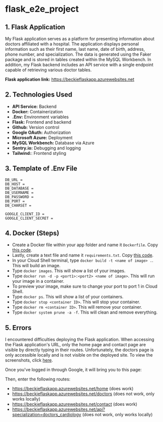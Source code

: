 # flask_e2e_project

## 1. Flask Application
My Flask application serves as a platform for presenting information about doctors affiliated with a hospital. The application displays personal information such as their first name, last name, date of birth, address, phone number, and specialization. The data is generated using the Faker package and is stored in tables created within the MySQL Workbench. In addition, my Flask backend includes an API service with a single endpoint capable of retrieving various doctor tables.

**Flask application link:** https://beckieflaskapp.azurewebsites.net

## 2. Technologies Used
- **API Service:** Backend
- **Docker:** Containerization
- **.Env:** Environment variables
- **Flask:** Frontend and backend
- **Github:** Version control
- **Google OAuth:** Authorization
- **Microsoft Azure:** Deployment 
- **MySQL Workbench:** Database via Azure
- **Sentry.io:** Debugging and logging
- **Tailwind:**: Frontend styling

## 3. Template of .Env File

```
DB_URL = 
DB_HOST =
DB_DATABASE =
DB_USERNAME = 
DB_PASSWORD = 
DB_PORT = 
DB_CHARSET = 

GOOGLE_CLIENT_ID = 
GOOGLE_CLIENT_SECRET = 
```

## 4. Docker (Steps)
- Create a Docker file within your app folder and name it `Dockerfile`. Copy [this code](https://github.com/Beczheng/flask_e2e_project/blob/main/app/dockerfile).
- Lastly, create a text file and name it `requirements.txt`. Copy [this code](https://github.com/Beczheng/flask_e2e_project/blob/main/app/requirements.txt).
- In your Cloud Shell terminal, type `docker build -t <name of image> .`. This will build an image.
- Type `docker images`. This will show a list of your images.
- Type `docker run -d -p <port1>:<port2> <name of image>`. This will run your image in a container. 
- To preview your image, make sure to change your port to port 1 in Cloud Shell.
- Type `docker ps`. This will show a list of your containers.
- Type `docker stop <container ID>`. This will stop your container.
- Type `docker rm <container ID>`. This will remove your container.
- Type `docker system prune -a -f`. This will clean and remove everything.

## 5. Errors
I encountered difficulties deploying the Flask application. When accessing the Flask application's URL, only the home page and contact page are visible by directly typing in their routes. Unfortunately, the doctors page is only accessible locally and is not visible on the deployed site. To view the screenshots, click [here](https://github.com/Beczheng/flask_e2e_project/tree/main/docs).

Once you've logged in through Google, it will bring you to this page:




Then, enter the following routes:
- https://beckieflaskapp.azurewebsites.net/home (does work)
- https://beckieflaskapp.azurewebsites.net/doctors (does not work, only works locally)
- https://beckieflaskapp.azurewebsites.net/contact (does work)
- https://beckieflaskapp.azurewebsites.net/api?specialization=doctors_cardiology (does not work, only works locally)